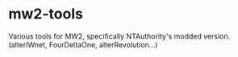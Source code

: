 mw2-tools
=========

Various tools for MW2, specifically NTAuthority's modded version. (alterIWnet, FourDeltaOne, alterRevolution...)